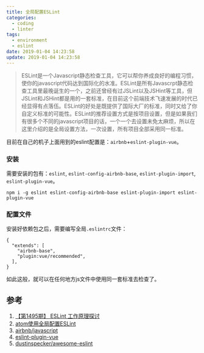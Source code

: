 ```yaml
---
title: 全局配置ESLint
categories:
  - coding
  - linter
tags:
  - environment
  - eslint
date: 2019-01-04 14:23:58
update: 2019-01-04 14:23:58
---
```


> ESLint是一个Javascript静态检查工具，它可以帮你养成良好的编程习惯，使你的javascript代码达到国际化的水准。ESLint是所有Javascrpt静态检查工具里最晚诞生的一个，之前还曾经有过JSLint以及JSHint等工具，但JSLint和JSHint都是用的一套标准，在目前这个前端技术飞速发展的时代已经显得有点落伍。ESLint的好处是既提供了国际大厂的标准，同时又给了你自定义标准的可能性。ESLint的推荐设置方式是按项目设置，但是如果我们有很多个不同的javascript项目的话，一个一个去设置未免太麻烦，所以在这里介绍的是全局设置方法，一次设置，所有项目全部采用同一标准。

目前在自己的机子上面用到的eslint配置是：`airbnb`+`eslint-plugin-vue`。

<!-- more -->

### 安装

需要安装的包有：`eslint`, `eslint-config-airbnb-base`, `eslint-plugin-import`, `eslint-plugin-vue`。
```
npm i -g eslint eslint-config-airbnb-base eslint-plugin-import eslint-plugin-vue
```

### 配置文件

安装好依赖包之后，需要编写全局`.eslintrc`文件：
```
{
  "extends": [
    "airbnb-base",
    "plugin:vue/recommended",
  ],
}
```

如此这般，就可以在任何地方js文件中使用同一套标准去检查了。


## 参考
1. [【第1495期】 ESLint 工作原理探讨](https://mp.weixin.qq.com/s?__biz=MjM5MTA1MjAxMQ==&mid=2651230875&idx=1&sn=092211db96adfc85a26b457f7e9421a0&chksm=bd494b1f8a3ec20902ad0df7d6a3735b536fe585086abc9035fe24d69549bb4c81cf88658515&mpshare=1&scene=1&srcid=0104C1J16lllbEgkIyFIFJmp#rd)
1. [atom使用全局配置ESLint](https://segmentfault.com/a/1190000005984309)
1. [airbnb/javascript](https://github.com/airbnb/javascript/tree/master/packages/eslint-config-airbnb)
1. [eslint-plugin-vue](https://vuejs.github.io/eslint-plugin-vue/user-guide/)
1. [dustinspecker/awesome-eslint](https://github.com/dustinspecker/awesome-eslint)